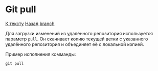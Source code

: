# Git pull

[К тексту](readme.md) [Назад](push.md) [branch](branch.md)

Для загрузки изменений из удалённого репозитория используется параметр `pull`. Он скачивает копию текущей ветки с указанного удалённого репозитория и объединяет её с локальной копией.

Пример исполнения комманды:

```git pull```